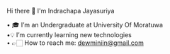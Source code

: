 Hi there 👋 I'm Indrachapa Jayasuriya

• 🎓 I’m an Undergraduate at University Of Moratuwa <br>
•💡 I’m currently learning new technologies <br>
• 👉🏻 How to reach me: dewminiin@gmail.com 
  
